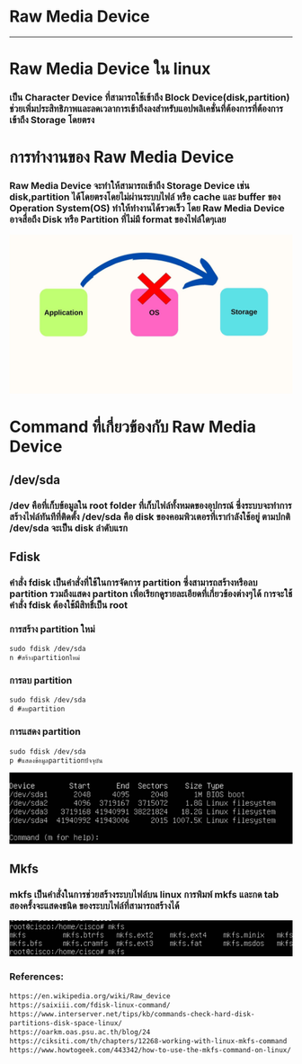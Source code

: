 Raw Media Device
===
---
# Raw Media Device ใน linux
### เป็น Character Device ที่สามารถใช้เข้าถึง Block Device(disk,partition) ช่วยเพิ่มประสิทธิภาพและลดเวลาการเข้าถึงลงสำหรับแอปพลิเคชั่นที่ต้องการที่ต้องการเข้าถึง Storage โดยตรง

# การทำงานของ Raw Media Device 
### Raw Media Device จะทำให้สามารถเข้าถึง Storage Device เช่น disk,partition ได้โดยตรงโดยไม่ผ่านระบบไฟล์ หรือ cache และ buffer ของ Operation System(OS) ทำให้ทำงานได้รวดเร็ว โดย Raw Media Device อาจสื่อถึง Disk หรือ Partition ที่ไม่มี format ของไฟล์ใดๆเลย

![Raw_Media_Device_1.jpg](..%2Fassets%2Fimg%2Fmembers%2FRaw_Media_Device_1.jpg)


# Command ที่เกี่ยวข้องกับ Raw Media Device
## /dev/sda
### /dev คือที่เก็บข้อมูลใน root folder ที่เก็บไฟล์ทั้งหมดของอุปกรณ์ ซึ่งระบบจะทำการสร้างไฟล์ทันทีที่ติดตั้ง /dev/sda คือ disk ของคอมพิวเตอรที่เรากำลังใช้อยู่ ตามปกติ /dev/sda จะเป็น disk ลำดับแรก
## Fdisk
### คำสั่ง fdisk เป็นคำสั่งที่ใช้ในการจัดการ partition ซึ่งสามารถสร้างหรือลบ partition รวมถึงแสดง partiton เพื่อเรียกดูรายละเอียดที่เกี่ยวข้องต่างๆได้ การจะใช้คำสั่ง fdisk ต้องใช้มีสิทธิ์เป็น root
### การสร้าง partition ใหม่
    sudo fdisk /dev/sda 
    n #สร้างpartitionใหม่
### การลบ partition
    sudo fdisk /dev/sda 
    d #ลบpartition
### การแสดง partition
    sudo fdisk /dev/sda 
    p #แสดงข้อมูลpartitionปัจจุบัน
![newfdiskcommand.png](..%2Fassets%2Fimg%2Fmembers%2Fnewfdiskcommand.png)
## Mkfs
### mkfs เป็นคำสั่งในการช่วยสร้างระบบไฟล์บน linux การพิมพ์ mkfs และกด tab สองครั้งจะแสดงชนิด ของระบบไฟล์ที่สามารถสร้างได้
![mkfstype.png](..%2Fassets%2Fimg%2Fmembers%2Fmkfstype.png)
### References:
    https://en.wikipedia.org/wiki/Raw_device
    https://saixiii.com/fdisk-linux-command/
    https://www.interserver.net/tips/kb/commands-check-hard-disk-partitions-disk-space-linux/
    https://oarkm.oas.psu.ac.th/blog/24
    https://ciksiti.com/th/chapters/12268-working-with-linux-mkfs-command
    https://www.howtogeek.com/443342/how-to-use-the-mkfs-command-on-linux/